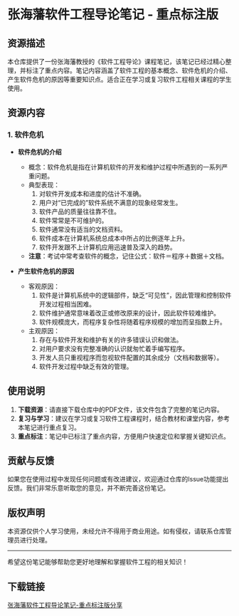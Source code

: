 # 张海藩软件工程导论笔记 - 重点标注版

## 资源描述

本仓库提供了一份张海藩教授的《软件工程导论》课程笔记，该笔记已经过精心整理，并标注了重点内容。笔记内容涵盖了软件工程的基本概念、软件危机的介绍、产生软件危机的原因等重要知识点。适合正在学习或复习软件工程相关课程的学生使用。

## 资源内容

### 1. 软件危机
- **软件危机的介绍**
  - 概念：软件危机是指在计算机软件的开发和维护过程中所遇到的一系列严重问题。
  - 典型表现：
    1. 对软件开发成本和进度的估计不准确。
    2. 用户对“已完成的”软件系统不满意的现象经常发生。
    3. 软件产品的质量往往靠不住。
    4. 软件常常是不可维护的。
    5. 软件通常没有适当的文档资料。
    6. 软件成本在计算机系统总成本中所占的比例逐年上升。
    7. 软件开发跟不上计算机应用迅速普及深入的趋势。
  - **注意**：考试中常考查软件的概念，记住公式：软件＝程序＋数据＋文档。

- **产生软件危机的原因**
  - 客观原因：
    1. 软件是计算机系统中的逻辑部件，缺乏“可见性”，因此管理和控制软件开发过程相当困难。
    2. 软件维护通常意味着改正或修改原来的设计，因此软件较难维护。
    3. 软件规模庞大，而程序复杂性将随着程序规模的增加而呈指数上升。
  - 主观原因：
    1. 存在与软件开发和维护有关的许多错误认识和做法。
    2. 对用户要求没有完整准确的认识就匆忙着手编写程序。
    3. 开发人员只重视程序而忽视软件配置的其余成分（文档和数据等）。
    4. 软件开发过程中缺乏有效的管理。

## 使用说明

1. **下载资源**：请直接下载仓库中的PDF文件，该文件包含了完整的笔记内容。
2. **复习与学习**：建议在学习或复习软件工程课程时，结合教材和课堂内容，参考本笔记进行重点复习。
3. **重点标注**：笔记中已标注了重点内容，方便用户快速定位和掌握关键知识点。

## 贡献与反馈

如果您在使用过程中发现任何问题或有改进建议，欢迎通过仓库的Issue功能提出反馈。我们非常乐意听取您的意见，并不断完善这份笔记。

## 版权声明

本资源仅供个人学习使用，未经允许不得用于商业用途。如有侵权，请联系仓库管理员进行处理。

---

希望这份笔记能够帮助您更好地理解和掌握软件工程的相关知识！

## 下载链接

[张海藩软件工程导论笔记-重点标注版分享](https://pan.quark.cn/s/42eadcd14c7d)